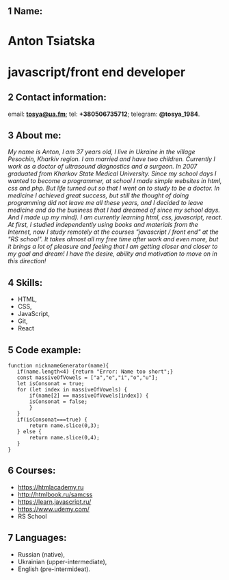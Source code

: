 ## 1 Name:
# Anton Tsiatska
# javascript/front end developer
## 2 Contact information:
email: **tosya@ua.fm**;
tel: **+380506735712**;
telegram: **@tosya_1984**.
## 3 About me:
*My name is Anton, I am 37 years old, I live in Ukraine in the village Pesochin, Kharkiv region. I am married and have two children. Currently I work as a doctor of ultrasound diagnostics and a surgeon. In 2007 graduated from Kharkov State Medical University. Since my school days I wanted to become a programmer, at school I made simple websites in html, css and php. But life turned out so that I went on to study to be a doctor. In medicine I achieved great success, but still the thought of doing programming did not leave me all these years, and I decided to leave medicine and do the business that I had dreamed of since my school days. And I made up my mind). I am currently learning html, css, javascript, react. At first, I studied independently using books and materials from the Internet, now I study remotely at the courses "javascript / front end" at the "RS school". It takes almost all my free time after work and even more, but it brings a lot of pleasure and  feeling that I am getting closer and closer to my goal and dream! I have the desire, ability and motivation to move on in this direction!*
## 4 Skills:
* HTML,
* CSS,
* JavaScript,
* Git,
* React
## 5 Code example:
```
function nicknameGenerator(name){
   if(name.length<4) {return "Error: Name too short";}
   const massiveOfVowels = ["a","e","i","o","u"];
   let isConsonat = true;
   for (let index in massiveOfVowels) {
       if(name[2] == massiveOfVowels[index]) {
       isConsonat = false;
       }
   }
   if(isConsonat===true) {
       return name.slice(0,3);
   } else {
       return name.slice(0,4);
   }
}
```
## 6 Courses:
* https://htmlacademy.ru
* http://htmlbook.ru/samcss
* https://learn.javascript.ru/
* https://www.udemy.com/
* RS School
## 7 Languages:
* Russian (native),
* Ukrainian (upper-intermediate),
* English (pre-intermideat).
